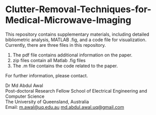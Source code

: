 # Clutter-Removal-Techniques-for-Medical-Microwave-Imaging
This repository contains supplementary materials, including detailed bibliometric analysis, MATLAB .fig, and a code file for visualization.
Currently, there are three files in this repository. 

1. The pdf file contains additional information on the paper.
2. zip files contain all Matlab .fig files
3. The .m file contains the code related to the paper.

For further information, please contact. 



Dr Md Abdul Awal                                                                                                                                             
Post-doctoral Research Fellow                                                                                                                          School of Electrical Engineering and Computer Science                                                                                                        
The University of Queensland, Australia                                                                                                                      
Email: m.awal@uq.edu.au                                                                                                                                      md.abdul.awal.uq@gmail.com

